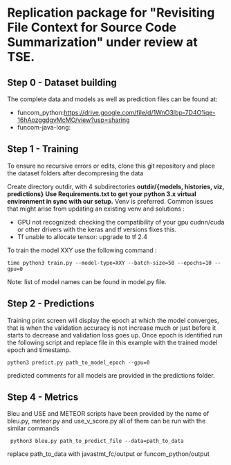 
# Replication package for "Revisiting File Context for Source Code Summarization" under review at TSE.
## Step 0 - Dataset building

 The complete data and models as well as prediction files can be found at:

- funcom_python:https://drive.google.com/file/d/1WnO3Ibp-7D4O1iqe-16hAozggdgvMcMO/view?usp=sharing
- funcom-java-long: 



## Step 1 - Training
To ensure no recursive errors or edits, clone this git repository and  place the dataset folders after decompresing the data

Create directory outdir, with 4 subdirectories  **outdir/{models, histories, viz, predictions}**
**Use Requirements.txt to get your python 3.x virtual environment in sync with our setup.** Venv is preferred. Common issues that might arise from updating an existing venv and solutions :
- GPU not recognized: checking the compatibility of your gpu cudnn/cuda or other drivers with the keras and tf versions fixes this.
- Tf unable to allocate tensor: upgrade to tf 2.4

To train the model XXY use the following command :
```
time python3 train.py --model-type=XXY --batch-size=50 --epochs=10 --gpu=0
```
Note: list of model names can be found in model.py file.

## Step 2 - Predictions
Training print screen will display the epoch at which the model converges, that is when the validation accuracy is not increase much or just before it starts to decrease and validation loss goes up. Once epoch is identified run the following script and replace file in this example with the trained model epoch and timestamp.

```
python3 predict.py path_to_model_epoch --gpu=0
```
predicted comments for all models are provided in the predictions folder.

## Step 4 - Metrics
Bleu and USE and METEOR scripts have been provided by the name of bleu.py, meteor.py and use_v_score.py all of them can be run with the similar commands
```
 python3 bleu.py path_to_predict_file --data=path_to_data
```
replace path_to_data with javastmt_fc/output or funcom_python/output
